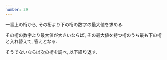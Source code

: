 ```yaml
---
number: 39
---
```

一番上の桁から, その桁より下の桁の数字の最大値を求める.

その桁の数字より最大値が大きいならば, その最大値を持つ桁のうち最も下の桁と入れ替えて, 答えとなる.

そうでないならば次の桁を調べ, 以下繰り返す.
